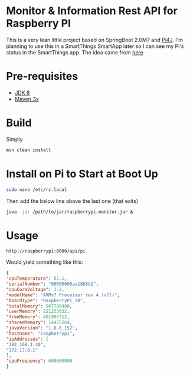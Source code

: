 # Monitor & Information Rest API for Raspberry PI

This is a very lean little project based on SpringBoot 2.0M7 and [Pi4J](http://pi4j.com). I'm planning to use this in a SmartThings SmartApp later so I can see my Pi's status in the SmartThings app. The idea came from [here](https://github.com/nicholaswilde/berryio-smartthings)

# Pre-requisites

* [JDK 8](http://www.oracle.com/technetwork/java/javase/downloads/jdk8-downloads-2133151.html)
* [Maven 3x](https://maven.apache.org/download.cgi)

# Build

Simply

```bash
mvn clean install
```

# Install on Pi to Start at Boot Up

```bash
sudo nano /etc/rc.local
```

Then add the below line above the last one (that exits)

```bash
java -jar /path/to/jar/raspberrypi.monitor.jar &
```

# Usage

```
http://raspberrypi:8080/api/pi
```

Would yield something like this:

```json
{
"cpuTemperature": 52.1,
"serialNumber": "00000000aa18b5b2",
"cpuCoreVoltage": 1.2,
"modelName": "ARMv7 Processor rev 4 (v7l)",
"boardType": "RaspberryPi_3B",
"totalMemory": 967700480,
"userMemory": 221253632,
"freeMemory": 401907712,
"sharedMemory": 14475264,
"javaVersion": "1.8.0_152",
"hostname": "raspberrypi",
"ipAddresses": [
"192.168.1.40",
"172.17.0.1"
],
"cpuFrequency": 600000000
}
```